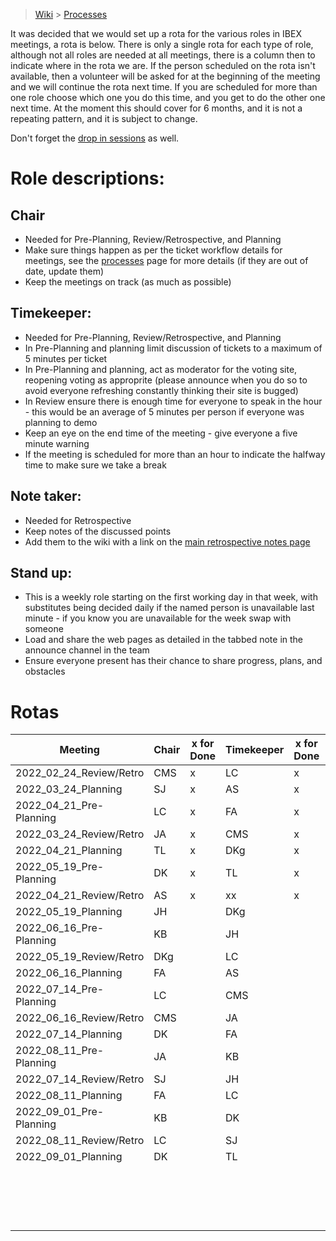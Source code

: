 > [Wiki](Home) > [Processes](Processes)

It was decided that we would set up a rota for the various roles in IBEX meetings, a rota is below. There is only a single rota for each type of role, although not all roles are needed at all meetings, there is a column then to indicate where in the rota we are. If the person scheduled on the rota isn't available, then a volunteer will be asked for at the beginning of the meeting and we will continue the rota next time. If you are scheduled for more than one role choose which one you do this time, and you get to do the other one next time. At the moment this should cover for 6 months, and it is not a repeating pattern, and it is subject to change.

Don't forget the [drop in sessions](https://github.com/ISISComputingGroup/IBEX/wiki/Instrument-Control-Drop-in-Session) as well.

# Role descriptions:
## Chair 
* Needed for Pre-Planning, Review/Retrospective, and Planning
* Make sure things happen as per the ticket workflow details for meetings, see the [processes](Processes) page for more details (if they are out of date, update them)
* Keep the meetings on track (as much as possible)

## Timekeeper:
* Needed for Pre-Planning, Review/Retrospective, and Planning
* In Pre-Planning and planning limit discussion of tickets to a maximum of 5 minutes per ticket
* In Pre-Planning and planning, act as moderator for the voting site, reopening voting as approprite (please announce when you do so to avoid everyone refreshing constantly thinking their site is bugged)
* In Review ensure there is enough time for everyone to speak in the hour - this would be an average of 5 minutes per person if everyone was planning to demo
* Keep an eye on the end time of the meeting - give everyone a five minute warning
* If the meeting is scheduled for more than an hour to indicate the halfway time to make sure we take a break

## Note taker:
* Needed for Retrospective
* Keep notes of the discussed points
* Add them to the wiki with a link on the [main retrospective notes page](Retrospective-Notes)

## Stand up:
* This is a weekly role starting on the first working day in that week, with substitutes being decided daily if the named person is unavailable last minute - if you know you are unavailable for the week swap with someone
* Load and share the web pages as detailed in the tabbed note in the announce channel in the team
* Ensure everyone present has their chance to share progress, plans, and obstacles

# Rotas

| Meeting| Chair | x for Done | Timekeeper | x for Done | Note taker | x for Done |Standup | Week Commencing | x for Done |
| ---| --- | --- | ---| --- | --- | --- |--- | --- | --- |
| 2022_02_24_Review/Retro| CMS | x | LC| x | JH| x |JA | 21/03/2022 |x |
| 2022_03_24_Planning| SJ | x | AS| x | |  |TL | 28/03/2022 |x |
| 2022_04_21_Pre-Planning| LC | x | FA| x | |  |SJ | 04/04/2022 |x |
| 2022_03_24_Review/Retro| JA | x | CMS| x | SJ| x |CMS | 11/04/2022 |x |
| 2022_04_21_Planning| TL | x | DKg| x | |  |AS | 18/04/2022 | x |
| 2022_05_19_Pre-Planning| DK | x | TL| x | |  |Dkg | 25/04/2022 |x |
| 2022_04_21_Review/Retro| AS | x | xx | x | JA | x |DK | 02/05/2022 |x |
| 2022_05_19_Planning| JH |   | DKg|   | |  |LC | 09/05/2022 |x |
| 2022_06_16_Pre-Planning| KB |   | JH|   | |  |TL | 16/05/2022 | |
| 2022_05_19_Review/Retro| DKg |   | LC|   | DKg |   |FA | 23/05/2022 | |
| 2022_06_16_Planning| FA|   | AS|   | |  |CMS | 30/05/2022 | |
| 2022_07_14_Pre-Planning| LC|   | CMS|   | |  |KB | 06/06/2022 | |
| 2022_06_16_Review/Retro| CMS |   | JA|   | LC|   |LC | 13/06/2022 | |
| 2022_07_14_Planning| DK |   | FA|   | |  |DKg | 20/06/2022 | |
| 2022_08_11_Pre-Planning| JA |   | KB|   | |  |AS | 27/06/2022 | |
| 2022_07_14_Review/Retro| SJ |   | JH|   | TL|   |FA | 04/07/2022 | |
| 2022_08_11_Planning| FA |   | LC|   | |  |JA | 11/07/2022 | |
| 2022_09_01_Pre-Planning| KB |   | DK|   | |  |JH | 18/07/2022 | |
| 2022_08_11_Review/Retro| LC |   | SJ|   | JA|   |CMS | 25/07/2022 | |
| 2022_09_01_Planning| DK |   | TL|   | |  |TL | 01/08/2022 | |
| |  |  | |  | |  |DK | 08/08/2022 | |
| |  |  | |  | |  |LC | 15/08/2022 | |
| |  |  | |  | |  |SJ | 22/08/2022 | |
| |  |  | |  | |  |KB | 29/08/2022 | |


